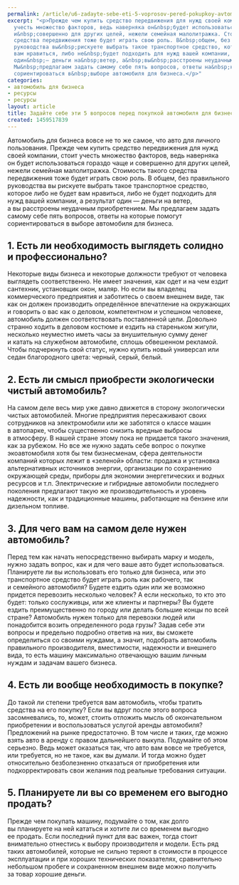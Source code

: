 ```yaml
---
permalink: /article/u6-zadayte-sebe-eti-5-voprosov-pered-pokupkoy-avtomobilya-dlya-biznesa
excerpt: "<p>Прежде чем купить средство передвижения для нужд своей компании, стоит
  учесть множество факторов, ведь наверняка он&nbsp;будет использоваться гораздо чаще
  и&nbsp;совершенно для других целей, нежели семейная малолитражка. Стоимость такого
  средства передвижения тоже будет играть свою роль. В&nbsp;общем, без правильного
  руководства вы&nbsp;рискуете выбрать такое транспортное средство, которое либо не&nbsp;будет
  вам нравиться, либо не&nbsp;будет подходить для нужд вашей компании, а&nbsp;результат
  один&nbsp;— деньги на&nbsp;ветер, а&nbsp;вы&nbsp;расстроены неудачным приобретением.
  Мы&nbsp;предлагаем задать самому себе пять вопросов, ответы на&nbsp;которые помогут
  сориентироваться в&nbsp;выборе автомобиля для бизнеса.</p>"
categories:
- автомобиль для бизнеса
- ресурсы
- ресурсы
layout: article
title: Задайте себе эти 5 вопросов перед покупкой автомобиля для бизнеса
created: 1459517839
---
```

<p>Автомобиль для бизнеса вовсе не&nbsp;то&nbsp;же самое, что авто для личного пользования. Прежде чем купить средство передвижения для нужд своей компании, стоит учесть множество факторов, ведь наверняка он&nbsp;будет использоваться гораздо чаще и&nbsp;совершенно для других целей, нежели семейная малолитражка. Стоимость такого средства передвижения тоже будет играть свою роль. В&nbsp;общем, без правильного руководства вы&nbsp;рискуете выбрать такое транспортное средство, которое либо не&nbsp;будет вам нравиться, либо не&nbsp;будет подходить для нужд вашей компании, а&nbsp;результат один&nbsp;— деньги на&nbsp;ветер, а&nbsp;вы&nbsp;расстроены неудачным приобретением. Мы&nbsp;предлагаем задать самому себе пять вопросов, ответы на&nbsp;которые помогут сориентироваться в&nbsp;выборе автомобиля для бизнеса.</p>
<h2>1. Есть&nbsp;ли необходимость выглядеть солидно и&nbsp;профессионально?</h2>
<p>Некоторые виды бизнеса и&nbsp;некоторые должности требуют от&nbsp;человека выглядеть соответственно. Не&nbsp;имеет значения, как одет и&nbsp;на&nbsp;чем ездит сантехник, установщик окон, маляр. Но&nbsp;если вы&nbsp;владелец коммерческого предприятия и&nbsp;заботитесь о&nbsp;своем внешнем виде, так как он&nbsp;должен производить определённое впечатление на&nbsp;окружающих и&nbsp;говорить о&nbsp;вас как о&nbsp;деловом, компетентном и&nbsp;успешном человеке, автомобиль должен соответствовать поставленной цели. Довольно странно ходить в&nbsp;деловом костюме и&nbsp;ездить на&nbsp;стареньком жигули, несколько неуместно иметь часы за&nbsp;внушительную сумму денег и&nbsp;катать на&nbsp;служебном автомобиле, сплошь обвешенном рекламой. Чтобы подчеркнуть свой статус, нужно купить новый универсал или седан благородного цвета: черный, серый, белый.</p>
<h2>2. Есть&nbsp;ли смысл приобрести экологически чистый автомобиль? </h2>
<p>На&nbsp;самом деле весь мир уже давно движется в&nbsp;сторону экологически чистых автомобилей. Многие предприятия пересаживают своих сотрудников на&nbsp;электромобили или&nbsp;же заботятся о&nbsp;классе машин в&nbsp;автопарке, чтобы существенно снизить вредные выбросы в&nbsp;атмосферу. В&nbsp;нашей стране этому пока не&nbsp;придается такого значения, как за&nbsp;рубежом. Но&nbsp;все&nbsp;же нужно задать себе вопрос о&nbsp;покупке экоавтомобиля хотя&nbsp;бы тем бизнесменам, сфера деятельности компаний которых лежит в&nbsp;«зеленой» области: продажа и&nbsp;установка альтернативных источников энергии, организации по&nbsp;сохранению окружающей среды, приборы для экономии энергетических и&nbsp;водных ресурсов и&nbsp;т.п. Электрические и&nbsp;гибридные автомобили последнего поколения предлагают такую&nbsp;же производительность и&nbsp;уровень надежности, как и&nbsp;традиционные машины, работающие на&nbsp;бензине или дизельном топливе. </p>
<h2>3. Для чего вам на&nbsp;самом деле нужен автомобиль?</h2>
<p>Перед тем как начать непосредственно выбирать марку и&nbsp;модель, нужно задать вопрос, как и&nbsp;для чего ваше авто будет использоваться. Планируете&nbsp;ли вы&nbsp;использовать его только для бизнеса, или это транспортное средство будет играть роль как рабочего, так и&nbsp;семейного автомобиля? Будете ездить один или&nbsp;же возможно придется перевозить несколько человек? А&nbsp;если несколько, то&nbsp;кто это будет: только сослуживцы, или&nbsp;же клиенты и&nbsp;партнеры? Вы&nbsp;будете ездить преимущественно по&nbsp;городу или делать большие концы по&nbsp;всей стране? Автомобиль нужен только для перевозки людей или понадобится возить определенного рода грузы? Задав себе эти вопросы и&nbsp;предельно подробно ответив на&nbsp;них, вы&nbsp;сможете определиться со&nbsp;своими нуждами, а&nbsp;значит, подобрать автомобиль правильного производителя, вместимости, надежности и&nbsp;внешнего вида, то&nbsp;есть машину максимально отвечающую вашим личным нуждам и&nbsp;задачам вашего бизнеса.</p>
<h2>4. Есть&nbsp;ли вообще необходимость в&nbsp;покупке?</h2>
<p>До&nbsp;такой&nbsp;ли степени требуется вам автомобиль, чтобы тратить средства на&nbsp;его покупку? Если вы&nbsp;вдруг после этого вопроса засомневались, то, может, стоить отложить мысль об&nbsp;окончательном приобретении и&nbsp;воспользоваться услугой аренды автомобиля? Предложений на&nbsp;рынке предостаточно. В&nbsp;том числе и&nbsp;таких, где можно взять авто в&nbsp;аренду с&nbsp;правом дальнейшего выкупа. Подумайте об&nbsp;этом серьезно. Ведь может оказаться так, что авто вам вовсе не&nbsp;требуется, или требуется, но&nbsp;не&nbsp;такое, как вы&nbsp;думали. И&nbsp;тогда можно будет относительно безболезненно отказаться от&nbsp;приобретения или подкорректировать свои желания под реальные требования ситуации. </p>
<h2>5. Планируете&nbsp;ли вы&nbsp;со&nbsp;временем его выгодно продать?</h2>
<p>Прежде чем покупать машину, подумайте о&nbsp;том, как долго вы&nbsp;планируете на&nbsp;ней кататься и&nbsp;хотите&nbsp;ли со&nbsp;временем выгодно ее&nbsp;продать. Если последний пункт для вас важен, тогда стоит внимательно отнестись к&nbsp;выбору производителя и&nbsp;модели. Есть ряд таких автомобилей, которые не&nbsp;сильно теряют в&nbsp;стоимости в&nbsp;процессе эксплуатации и&nbsp;при хороших технических показателях, сравнительно небольшом пробеге и&nbsp;сохраненном внешнем виде можно получить за&nbsp;товар хорошие деньги.</p>
